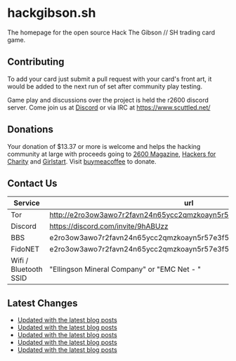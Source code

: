 # hackgibson.sh
The homepage for the open source Hack The Gibson // SH trading card game.


## Contributing

To add your card just submit a pull request with your card's front art, it would be added to the next run of set after community play testing.

Game play and discussions over the project is held the r2600 discord server. Come join us at [Discord](https://discord.com/invite/9hABUzz) or via IRC at https://www.scuttled.net/


## Donations

Your donation of $13.37 or more is welcome and helps the hacking community at large with proceeds going to [2600 Magazine](https://2600.com/), [Hackers for Charity](https://hackersforcharity.org) and [Girlstart](https://girlstart.org).  Visit [buymeacoffee](https://www.buymeacoffee.com/hackgibson.sh) to donate.


## Contact Us

Service | url
-|-
Tor | http://e2ro3ow3awo7r2favn24n65ycc2qmzkoayn5r57e3f56nvjwdcgg32ad.onion
Discord | https://discord.com/invite/9hABUzz
BBS | e2ro3ow3awo7r2favn24n65ycc2qmzkoayn5r57e3f56nvjwdcgg32ad.onion:23
FidoNET | e2ro3ow3awo7r2favn24n65ycc2qmzkoayn5r57e3f56nvjwdcgg32ad.onion:24554
Wifi / Bluetooth SSID | "Ellingson Mineral Company" or "EMC Net - <fidonet address>"

## Latest Changes
<!-- BLOG-POST-LIST:START -->
- [Updated with the latest blog posts](https://github.com/DFW2600/hackgibson.sh/commit/b1d1efa0a1a6f1331736454e3658aa936eb8d0c9)
- [Updated with the latest blog posts](https://github.com/DFW2600/hackgibson.sh/commit/a54c8754563447e5881a55e32f3e92dedf40cc4e)
- [Updated with the latest blog posts](https://github.com/DFW2600/hackgibson.sh/commit/df8f028f8efd3e9e22f85e91330da4bedfa13dc8)
- [Updated with the latest blog posts](https://github.com/DFW2600/hackgibson.sh/commit/c0491029fac71b474a8e0d745c9ac7c944215a81)
- [Updated with the latest blog posts](https://github.com/DFW2600/hackgibson.sh/commit/e60a793776a6bf6c67b40c6efa7fc66522827104)
<!-- BLOG-POST-LIST:END -->
